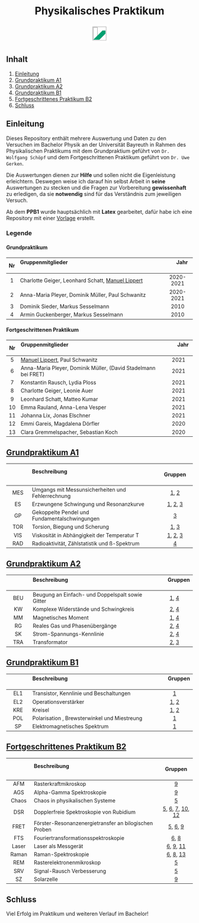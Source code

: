 <h1 align="center">Physikalisches Praktikum</h1>
<p align="center">
  <img src="UniBT_Logo.jpeg" width = 50/>
</p>

## Inhalt
1) [Einleitung](#einleitung)
2) [Grundpraktikum A1](#grundpraktikum-a1)
3) [Grundpraktikum A2](#grundpraktikum-a2)
4) [Grundpraktikum B1](#grundpraktikum-b1)
5) [Fortgeschrittenes Praktikum B2](#fortgeschrittenes-praktikum-b2)
6) [Schluss](#schluss)

## Einleitung
Dieses Repository enthält mehrere Auswertung und Daten zu den Versuchen im Bachelor Physik an der Universität Bayreuth in Rahmen des Physikalischen Praktikums mit dem Grundpraktium geführt von ``Dr. Wolfgang Schöpf`` und dem Fortgeschrittenen Praktikum geführt von ``Dr. Uwe Gerken``.

Die Auswertungen dienen zur **Hilfe** und sollen nicht die Eigenleistung erleichtern. Deswegen weise ich darauf hin selbst Arbeit in **seine** Auswertungen zu stecken und die Fragen zur Vorbereitung **gewissenhaft** zu erledigen, da sie **notwendig** sind für das Verständnis zum jeweiligen Versuch.

Ab dem **PPB1** wurde hauptsächlich mit **Latex** gearbeitet, dafür habe ich eine Repository mit einer [Vorlage](https://github.com/ManeLippert/PraktikumsVorlage) erstellt.

### Legende

#### Grundpraktikum

| Nr | Gruppenmitglieder  <img width=400/>                                                 | <img width=20/> Jahr <img width=20/>    |
|:--:|:------------------------------------------------------------------------------------|:---------:|
| 1  | Charlotte Geiger, Leonhard Schatt, [Manuel Lippert](https://github.com/ManeLippert) | 2020-2021 |
| 2  | Anna-Maria Pleyer, Dominik Müller, Paul Schwanitz                                   | 2020-2021 |
| 3  | Dominik Sieder, Markus Sesselmann                                                   |   2010    |
| 4  | Armin Guckenberger, Markus Sesselmann                                               |   2010    |

#### Fortgeschrittenen Praktikum

| Nr | Gruppenmitglieder  <img width=400/>                                                 | <img width=20/> Jahr <img width=20/>    |
|:--:|:------------------------------------------------------------------------------------|:---------:|
| 5  | [Manuel Lippert](https://github.com/ManeLippert), Paul Schwanitz                    |   2021    |
| 6  | Anna-Maria Pleyer, Dominik Müller, (David Stadelmann bei FRET)                      |   2021    |
| 7  | Konstantin Rausch, Lydia Ploss                                                      |   2021    |
| 8  | Charlotte Geiger, Leonie Auer                                                       |   2021    |
| 9  | Leonhard Schatt, Matteo Kumar                                                       |   2021    |
| 10 | Emma Rauland, Anna-Lena Vesper                                                      |   2021    |
| 11 | Johanna Lix, Jonas Elschner                                                         |   2021    |
| 12 | Emmi Gareis, Magdalena Dörfler                                                      |   2020    |
| 13 | Clara Gremmelspacher, Sebastian Koch                                                |   2020    |

## [Grundpraktikum A1](/PPA1)

| <img width=70/> | Beschreibung <img width=400/>                                               | <img width=20/> Gruppen <img width=20/> |
|:-------:|:------------------------------------------------------------------------------------|:-----------:|
| MES     | Umgangs mit Messunsicherheiten und Fehlerrechnung                                   | [1](/PPA1/Versuch_MES/Charlotte_Leo_Manuel/Versuch_MES.pdf), [2](/PPA1/Versuch_MES/Anna-Maria_Dominik_Paul/Auswerteheft%20MES.pdf) |
| ES      | Erzwungene Schwingung und  Resonanzkurve                                            | [1](/PPA1/Versuch_ES/Charlotte_Leo_Manuel/), [2](/PPA1/Versuch_ES/Anna-Maria_Dominik_Paul/Auswerteheft_ES.pdf), [3](/PPA1/Versuch_ES/Dominik_Markus/Versuch_ES.pdf) |
| GP      | Gekoppelte Pendel und Fundamentalschwingungen                                       | [3](/PPA1/Versuch_GP/Markus_Dominik/Versuch_GP.pdf) |
| TOR     | Torsion, Biegung und Scherung                                                       | [1](/PPA1/Versuch_TOR/Charlotte_Leo_Manuel/Versuch_TOR.pdf), [3](/PPA1/Versuch_TOR/Dominik_Markus/Versuch_TOR.pdf) |
| VIS     | Viskosität in Abhängigkeit der Temperatur T                                         | [1](/PPA1/Versuch_VIS/Charlotte_Leo_Manuel/Versuch_VIS.pdf), [2](/PPA1/Versuch_VIS/Anna-Maria_Dominik_Paul/Auswerteheft_VIS.pdf), [3](/PPA1/Versuch_VIS/Dominik_Markus/Versuch_VIS.pdf) |
| RAD     | Radioaktivität, Zählstatistik und ß-Spektrum                                        | [4](/PPA1/Versuch_RAD/Achim_Markus/Versuch_RAD.pdf) |
## [Grundpraktikum A2](/PPA2)

| <img width=70/> | Beschreibung <img width=400/>                                               | <img width=20/> Gruppen <img width=20/> |
|:-------:|:------------------------------------------------------------------------------------|:-----------:|
| BEU     | Beugung an Einfach- und Doppelspalt sowie Gitter                                    | [1](/PPA2/Versuch_BEU/Charlotte_Leo_Manuel/Versuch_BEU.pdf), [4](/PPA2/Versuch_BEU/Achim_Markus/Versuch_BEU.pdf) |
| KW      | Komplexe Widerstände und Schwingkreis                                               | [2](/PPA2/Versuch_KW/Anna-Maria_Dominik_Paul/Auswertung%20KW.pdf), [4](/PPA2/Versuch_KW/Achim_Markus/Versuch_KW.pdf) |
| MM      | Magnetisches Moment                                                                 | [1](/PPA2/Versuch_MM/Charlotte_Leo_Manuel/Versuch_MM.pdf), [4](/PPA2/Versuch_MM/Achim_Markus/Versuch_MM.pdf) |
| RG      | Reales Gas und Phasenübergänge                                                      | [2](/PPA2/Versuch_RG/Anna-Maria_Dominik_Paul/Auswerteheft_RG.pdf), [4](/PPA2/Versuch_RG/Achim_Markus/Versuch_RG.pdf) |
| SK      | Strom-Spannungs-Kennlinie                                                           | [2](/PPA2/Versuch_SK/Anna-Maria_Dominik_Paul/), [4](/PPA2/Versuch_SK/Achim_Markus/Versuch_SK.pdf) |
| TRA     | Transformator                                                                       | [2](/PPA2/Versuch_TRA/Anna-Maria_Dominik_Paul/Auswertung%20TRA.pdf), [3](/PPA2/Versuch_TRA/Dominik_Markus/Versuch_TRA.pdf) |

## [Grundpraktikum B1](/PPB1)

| <img width=70/> | Beschreibung <img width=400/>                                               | <img width=20/> Gruppen <img width=20/> |
|:-------:|:------------------------------------------------------------------------------------|:-----------:|
| EL1     | Transistor, Kennlinie und Beschaltungen                                             | [1](/PPB1/Versuch_EL1/Charlotte_Leo_Manuel/Versuch_EL1.pdf) |
| EL2     | Operationsverstärker                                                                | [1](/PPB1/Versuch_EL2/Charlotte_Leo_Manuel/Versuch_EL2.pdf), [2](/PPB1/Versuch_EL2/Anna-Maria_Dominik_Paul/Master.pdf) |
| KRE     | Kreisel                                                                             | [1](/PPB1/Versuch_KRE/Charlotte_Leo_Manuel/Versuch_KRE.pdf), [2](/PPB1/Versuch_KRE/Anna-Maria_Dominik_Paul/Master.pdf) |
| POL     | Polarisation , Brewsterwinkel und Miestreung                                        | [1](/PPB1/Versuch_POL/Charlotte_Leo_Manuel/Versuch_POL.pdf) |
| SP      | Elektromagnetisches Spektrum                                                        | [1](/PPB1/Versuch_SP/Charlotte_Leo_Manuel/Versuch_SP.pdf)  |


## [Fortgeschrittenes Praktikum B2](/PPB2)

| <img width=70/> | Beschreibung <img width=400/>                                               | <img width=20/> Gruppen <img width=20/> |
|:-------:|:------------------------------------------------------------------------------------|:-----------:|
| AFM     | Rasterkraftmikroskop                                                                | [9](/PPB2/Versuch_AFM/Leo_Matteo/Versuch_AFM.pdf) |
| AGS     | Alpha-Gamma Spektroskopie                                                           | [9](/PPB2/Versuch_AGS/Leo_Matteo/Versuch_AlphaGamma.pdf) |
| Chaos   | Chaos in physikalischen Systeme                                                     | [5](/PPB2/Versuch_Chaos/Manuel_Paul/Versuch_Chaos.pdf) |
| DSR     | Dopplerfreie Spektroskopie von Rubidium                                             | [5](/PPB2/Versuch_DSR/Manuel_Paul/Experiment_DSR.pdf), [6](/PPB2/Versuch_DSR/Anna-Maria_Dominik/Master.pdf), [7](/PPB2/Versuch_DSR/Konstantin_Lydia/PPB2_DSR_Gruppe7.pdf), [10](/PPB2/Versuch_DSR/Emma_Anna-Lena/), [12](/PPB2/Versuch_DSR/Emmi_Magdalena/DSvR.pdf) |
| FRET    | Förster-Resonanzenergietransfer an bilogischen Proben                               | [5](/PPB2/Versuch_FRET/Manuel_Paul/Versuch_FRET.pdf), [6](/PPB2/Versuch_FRET/Anna-Maria_David_Dominik/Master.pdf), [9](/PPB2/Versuch_FRET/Leo_Matteo/Versuch_FRET.pdf) |
| FTS     | Fouriertransformationsspektroskopie                                                 | [6](/PPB2/Versuch_FTS/Anna-Maria_Dominik/Master.pdf), [8](/PPB2/Versuch_FTS/Charlotte_Leonie/FTS_Charlotte_bearbeitet.pdf) |
| Laser   | Laser als Messgerät                                                                 | [6](/PPB2/Versuch_Laser/Anna-Maria_Dominik/Master.pdf), [9](/PPB2/Versuch_Laser/Leo_Matteo/Versuch_Laser.pdf), [11](/PPB2/Versuch_Laser/Johanna_Jonas/Laser_Auswertung.pdf) |
| Raman   | Raman-Spektroskopie                                                                 | [6](/PPB2/Versuch_Raman/Anna-Maria_Dominik/Master.pdf), [8](/PPB2/Versuch_Raman/Charlotte_Leonie/Raman_Charlotte.pdf), [13](/PPB2/Versuch_Raman/Clara_Sebastian/Raman_Clara.pdf) |
| REM     | Rasterelektronenmikroskop                                                           | [5](/PPB2/Versuch_REM/Manuel_Paul/Verbesserung_REM.pdf) |
| SRV     | Signal-Rausch Verbesserung                                                          | [5](/PPB2/Versuch_SRV/Manuel_Paul/Verbesserung_SRV.pdf) |
| SZ      | Solarzelle                                                                          | [9](/PPB2/Versuch_SZ/Leo_Matteo/Versuch_Solarzelle.pdf) |

## Schluss

Viel Erfolg im Praktikum und weiteren Verlauf im Bachelor!
